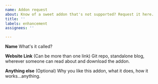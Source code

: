 ```yaml
---
name: Addon request
about: Know of a sweet addon that's not supported? Request it here.
title: ''
labels: enhancement
assignees: ''

---
```


**Name**
What's it called?

**Website Link**
(Can be more than one link) Git repo, standalone blog, wherever someone can read about and download the addon.

**Anything else** (Optional)
Why you like this addon, what it does, how it works...anything.
